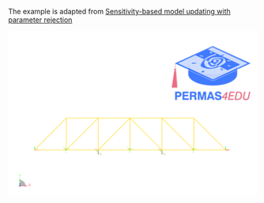 The example is adapted from [Sensitivity-based model updating with parameter rejection](https://doi.org/10.1016/j.apm.2025.116253)

![Truss  system](truss_system.png)
